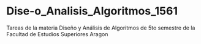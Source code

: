 # Dise-o_Analisis_Algoritmos_1561
Tareas de la materia Diseño y Análisis de Algoritmos de 5to semestre de la Facultad de Estudios Superiores Aragon
